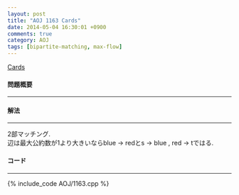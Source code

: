 ```yaml
---
layout: post
title: "AOJ 1163 Cards"
date: 2014-05-04 16:30:01 +0900
comments: true
category: AOJ
tags: [bipartite-matching, max-flow]
---
```


[Cards](http://judge.u-aizu.ac.jp/onlinejudge/description.jsp?id=1163)

#### 問題概要

****

#### 解法

****

2部マッチング.  
辺は最大公約数が1より大きいならblue -> redとs -> blue , red -> tではる.

#### コード

****

{% include_code AOJ/1163.cpp %}

